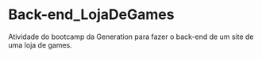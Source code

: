 # Back-end_LojaDeGames
Atividade do bootcamp da Generation para fazer o back-end de um site de uma loja de games.
